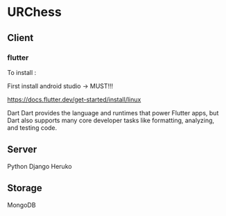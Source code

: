 # URChess


## Client

### flutter
To install : 

First install android studio -> MUST!!!

https://docs.flutter.dev/get-started/install/linux

Dart
Dart provides the language and runtimes that power Flutter apps, but Dart also supports many core developer tasks like formatting, analyzing, and testing code.

## Server 

Python Django
Heruko

## Storage

MongoDB

